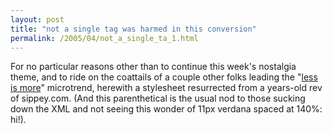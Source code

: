 ```yaml
---
layout: post
title: "not a single tag was harmed in this conversion"
permalink: /2005/04/not_a_single_ta_1.html
---
```


<p>For no particular reasons other than to continue this week's nostalgia theme, and to ride on the coattails of a couple other folks leading the "<a href="http://www.plasticbag.org/">less is more</a>" microtrend, herewith a stylesheet resurrected from a years-old rev of sippey.com.  (And this parenthetical is the usual nod to those sucking down the XML and not seeing this wonder of 11px verdana spaced at 140%:  hi!).</p>


